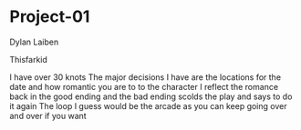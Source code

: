 # Project-01

Dylan Laiben

Thisfarkid

I have over 30 knots
The major decisions I have are the locations for the date and how romantic you are to to the character
I reflect the romance back in the good ending and the bad ending scolds the play and says to do it again
The loop I guess would be the arcade as you can keep going over and over if you want
